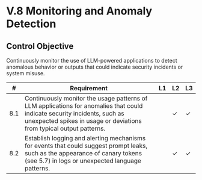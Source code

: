 # V.8 Monitoring and Anomaly Detection

## Control Objective
Continuously monitor the use of LLM-powered applications to detect anomalous behavior or outputs that could indicate security incidents or system misuse.

| # | Requirement | L1 | L2 | L3 |
| - | ---------- | -- | -- | -- |
| 8.1 | Continuously monitor the usage patterns of LLM applications for anomalies that could indicate security incidents, such as unexpected spikes in usage or deviations from typical output patterns. |      | ✓ | ✓ |
| 8.2 | Establish logging and alerting mechanisms for events that could suggest prompt leaks, such as the appearance of canary tokens (see 5.7) in logs or unexpected language patterns. |      | ✓ | ✓ |
